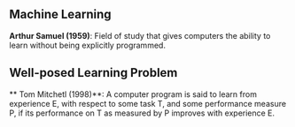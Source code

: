 
## Machine Learning
**Arthur Samuel (1959)**: Field of study that gives computers the ability to learn without being explicitly programmed. 

## Well-posed Learning Problem 
** Tom Mitchetl (1998)**: A computer program is said to learn from experience E, with respect to some task T, and some performance measure P, if its performance on T as measured by P improves with experience E.
